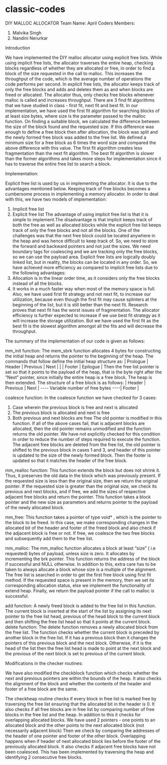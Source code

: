 # classic-codes
DIY MALLOC ALLOCATOR
Team Name: April Coders
Members:
1. Malvika Singh      
2. Nandini Nerurkar    

Introduction

We have implemented the DIY malloc allocator using explicit free lists.  While using implicit free lists, the allocator traverses the entire heap, checking blocks regardless of whether they are allocated or free, in order to find a block of the size requested in the call to malloc.  This increases the throughput of the code, which is the average number of operations the code performs per second.  In explicit free lists, the allocator keeps track of only the free blocks and adds and deletes them as and when blocks are freed or allocated.  The allocator thus, only checks free blocks whenever malloc is called and increases throughput.
There are 3 find fit algorithms that we have studied in class - first fit, next fit and best fit.  In our implementation, we have used the first fit algorithm for searching blocks of at least size bytes, where size is the parameter passed to the malloc function.  On finding a suitable block, we calculated the difference between the size of the block found and the requested size.  If this difference was enough to define a free block then after allocation, the block was split and the newly formed free block was added to the free list.  We defined a minimum size for a free block as 6 times the word size and compared the above difference with this value.  The first fit algorithm creates less fragmentation than the next fit algorithm.  The best fit algorithm is slower than the former algorithms and takes more steps for implementation since it has to traverse the entire free list to  search a block.


Implementation:

Explicit free list is used by us in implementing the allocator. It is due to the advantages mentioned below.
Keeping track of free blocks becomes a cumbersome process in implementing a memory allocator. In order to deal with this, we have two models of implementation:
1. Implicit free list
2. Explicit free list
The  advantage of using implicit free list is that it is simple to implement.The disadvantage is that implicit keeps track of both the free as well as allocated blocks while the explicit free list keeps track of only the free blocks and not all the blocks.
One of the challenges was that the next free block could be located anywhere in the heap and was hence difficult to keep track of. So, we need to store the forward and backward pointers and not just the sizes. We need boundary tags for coalescing and we are tracking only the free blocks, so we can use the payload area.
Explicit free lists are logically doubly linked list, but in reality, the blocks can be located in any order.
So, we have achieved more efficiency as compared to implicit free lists due to the following advantages:
1. Allocation is in the linear order time, as it considers only the free blocks instead of all the blocks.
2. It works in a much  faster  way when  most  of  the  memory  space is  full.  
Also, we have used first fit strategy and not next fit, to increase our utilization, because even though the first fit may cause splinters at the beginning of the list, but it is still better than the next fit. Research proves that next fit has the worst issues of fragmentation.
The allocator efficiency is further expected to increase if we use best fit strategy as it will increase the storage utilization. But we have used the first fit as the best fit is the slowest algorithm amongst all the fits and will decrease the throughput. 


The summary of the implementation of our code is given as follows:


mm_init function:
The mem_sbrk function allocates 4 bytes for constructing the initial heap and returns the pointer to the beginning of the heap.  The commands that follow define the initial heap structure as:
| Prologue | Header | Previous |  Next |               |                | Footer  | Epilogue |
Then the free list pointer is set so that it points to the payload of the heap, that is the byte right after the “Next” pointer, since initially the entire heap is a free block.
The heap is then extended.
The structure of a free block is as follows:
| Header | Previous |  Next | ---- Variable number of free bytes ----| Footer  | 


coalesce function:
In the coalesce function we have checked for 3 cases:
1. Case wherein the previous block is free and next is allocated
2. The previous block is allocated and next is free
3. Both previous and next blocks are free
The old pointer is modified in this function.  If all of the above cases fail, that is adjacent blocks are allocated, then the old pointer remains unmodified and the function returns the old pointer.  We have not explicitly checked for this condition in order to reduce the number of steps required to execute the function.  
The adjacent free blocks are deleted from the free list, the old pointer is shifted to the previous block in cases 1 and 3, and header of this pointer is updated to the size of the newly formed block.  Then the footer is updated so that it matches the header of the free block.


mm_realloc function:
This function extends the block but does not shrink it. Thus, it preserves the old data in the block which was previously present. If the requested size is less than the original size, then we return the original pointer.
 If the requested size is greater than the original size, we check its previous and next blocks, and if free, we add the sizes of respective adjacent free blocks and return the pointer. This function takes a block pointer and the new size as parameters and returns  pointer to the payload of the newly allocated block.


mm_free:
This function takes a pointer of type void* , which is the pointer to the block to be freed. In this case, we make corresponding changes in the allocated bit of the header and footer of the freed block and also check if the adjacent block is free or not. If free, we coalesce the two free blocks and subsequently add them to the free list.


mm_malloc:
The mm_malloc function allocates a block at least “size” ( i.e requested) bytes of payload, unless size is zero. It allocates by incrementing the brk pointer. This function returns the address of the block if successful and NULL otherwise.
In addition to this, extra care has to be taken to always allocate a block whose size is a multiple of the alignment. The free list is searched in order to get the first free block using first fit method. If the requested space is present in the memory, then we set its corresponding allocation status, else we implement the functionality of extend heap. Finally, we return the payload pointer if the call to malloc is successful.


add function:
A newly freed block is added to the free list in this function.  The current block is inserted at the start of the list by assigning its next pointer to the free list head, previous of the head block to the current block and then shifting the free list head so that it points at the current block.
delete function:
The delete function removes a newly allocated block from the free list.  The function checks whether the current block is preceded by another block in the free list.  If it has a previous block then it changes the pointers of this previous block and the next block.  Otherwise, if it is the head of the list then the free list head is made to point at the next block and the previous of the next block is set to previous of the current block.


Modifications in the checker routines:

 We have also modified the checkblock function which checks whether the next and previous pointers are within the bounds of the heap. It also checks the alignment of the block and whether the contents of the header and footer of a free block are the same.

The checkheap routine checks if every block in free list is marked free by traversing the free list ensuring that the allocated bit in the header is 0. It also checks if all free blocks are in free list by comparing number of free blocks in the free list and the heap. In addition to this it checks for overlapping allocated blocks. We have used 2 pointers - one points to an allocated block and the other points to the next allocated block (not necessarily adjacent block) Then we check by comparing the addresses of the header of one pointer and footer of the other block.  Overlapping happens when if header of next allocated block lies before the footer of the previously allocated block. 
It also checks if adjacent free blocks have not been coalesced. This has been implemented by traversing the heap and identifying 2 consecutive free blocks. 





